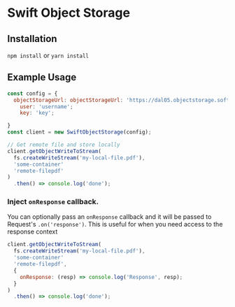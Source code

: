 # Swift Object Storage

## Installation
`npm install` or `yarn install`


## Example Usage
```javascript
const config = {
  objectStorageUrl: objectStorageUrl: 'https://dal05.objectstorage.softlayer.net/auth/v1.0/'
	user: 'username';
	key: 'key';

}
const client = new SwiftObjectStorage(config);

// Get remote file and store locally
client.getObjectWriteToStream(
  fs.createWriteStream('my-local-file.pdf'),
  'some-container'
  'remote-filepdf'
)
  .then() => console.log('done');
```

### Inject `onResponse` callback.

You can optionally pass an `onResponse` callback and it will be passed to Request's `.on('response')`. This is useful for when you need access to the response context

```javascript
client.getObjectWriteToStream(
  fs.createWriteStream('my-local-file.pdf'),
  'some-container'
  'remote-filepdf',
  {
    onResponse: (resp) => console.log('Response', resp);
  }
)
  .then() => console.log('done');
```
